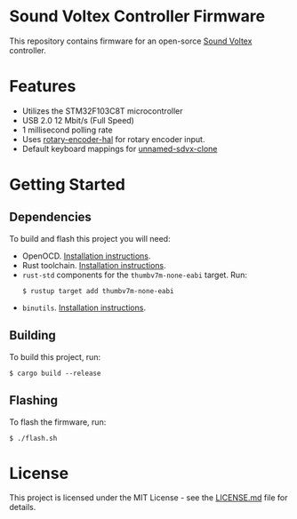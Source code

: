 # Sound Voltex Controller Firmware
This repository contains firmware for an open-sorce [Sound Voltex](https://en.wikipedia.org/wiki/Sound_Voltex) controller.

# Features
- Utilizes the STM32F103C8T microcontroller
- USB 2.0 12 Mbit/s (Full Speed)
- 1 millisecond polling rate
- Uses [rotary-encoder-hal](https://github.com/leshow/rotary-encoder-hal) for rotary encoder input.
- Default keyboard mappings for [unnamed-sdvx-clone](https://github.com/Drewol/unnamed-sdvx-clone)

# Getting Started

## Dependencies
To build and flash this project you will need:

- OpenOCD. [Installation instructions](http://openocd.org/getting-openocd/).
- Rust toolchain. [Installation instructions](https://www.rust-lang.org/learn/get-started).
- `rust-std` components for the `thumbv7m-none-eabi` target. Run:
    ```
    $ rustup target add thumbv7m-none-eabi
    ```
- `binutils`. [Installation instructions](https://www.gnu.org/software/binutils/).

## Building
To build this project, run:
```
$ cargo build --release
```

## Flashing
To flash the firmware, run: 
```
$ ./flash.sh
```

# License
This project is licensed under the MIT License - see the [LICENSE.md](LICENSE.md) file for details.
